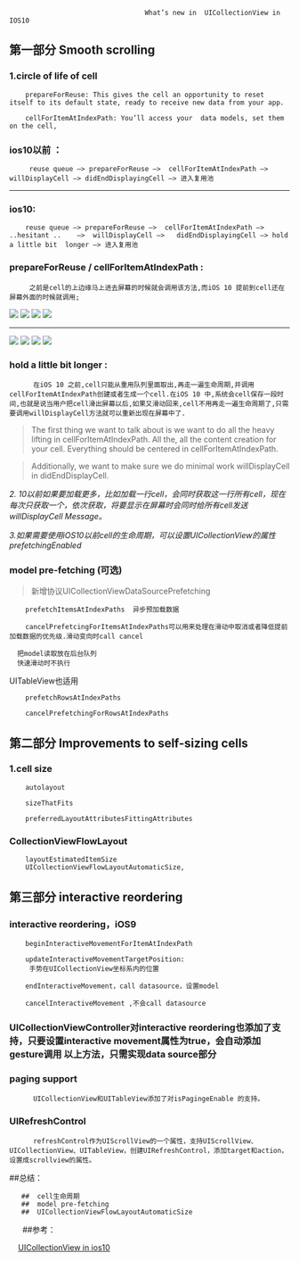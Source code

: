                                       What’s new in  UICollectionView in IOS10

##  第一部分 Smooth scrolling 

### 1.circle of life of cell
    
```
    prepareForReuse: This gives the cell an opportunity to reset itself to its default state, ready to receive new data from your app. 
```

```
    cellForItemAtIndexPath: You’ll access your  data models, set them on the cell, 
```
  


###  ios10以前 ：
```
     reuse queue —> prepareForReuse —>  cellForItemAtIndexPath —> willDisplayCell —> didEndDisplayingCell —> 进入复用池
```

- - - -

###  ios10:         
```
    reuse queue —> prepareForReuse —>  cellForItemAtIndexPath —>        ..hesitant ..    —>  willDisplayCell —>   didEndDisplayingCell —> hold a little bit  longer —> 进入复用池
```

### prepareForReuse / cellForItemAtIndexPath :
         之前是cell的上边缘马上进去屏幕的时候就会调用该方法,而iOS 10 提前到cell还在屏幕外面的时候就调用; 
![](Resource/屏幕快照%202016-12-14%2019.43.52.png)
![](Resource/屏幕快照%202016-12-14%2019.44.07.png)
![](Resource/屏幕快照%202016-12-14%2019.44.19.png)
![](Resource/屏幕快照%202016-12-14%2019.44.32.png)

- - - -

![](Resource/屏幕快照%202016-12-14%2019.44.44.png)
![](Resource/屏幕快照%202016-12-14%2019.44.53.png)
![](Resource/屏幕快照%202016-12-14%2019.45.06.png)
![](Resource/屏幕快照%202016-12-14%2019.45.17.png)

###  hold a little bit  longer :
          在iOS 10 之前,cell只能从重用队列里面取出,再走一遍生命周期,并调用cellForItemAtIndexPath创建或者生成一个cell.在iOS 10 中,系统会cell保存一段时间,也就是说当用户把cell滑出屏幕以后,如果又滑动回来,cell不用再走一遍生命周期了,只需要调用willDisplayCell方法就可以重新出现在屏幕中了.

> The first thing we want to talk about is we want to do all the heavy lifting in cellForItemAtIndexPath. All the, all the content creation for your cell. Everything should be centered in cellForItemAtIndexPath.  

> Additionally, we want to make sure we do minimal work willDisplayCell in didEndDisplayCell.  


*2. 10以前如果要加载更多，比如加载一行cell，会同时获取这一行所有cell，现在每次只获取一个，依次获取，将要显示在屏幕时会同时给所有cell发送willDisplayCell Message。*

*3.如果需要使用iOS10以前cell的生命周期，可以设置UICollectionView的属性prefetchingEnabled* 


### model pre-fetching (可选)

>  新增协议UICollectionViewDataSourcePrefetching  

```
    prefetchItemsAtIndexPaths  异步预加载数据
```
  
   
```
    cancelPrefetcingForItemsAtIndexPaths可以用来处理在滑动中取消或者降低提前加载数据的优先级.滑动变向时call cancel
```

      把model读取放在后台队列
      快速滑动时不执行
     

UITableView也适用

```
    prefetchRowsAtIndexPaths

    cancelPrefetchingForRowsAtIndexPaths
```



##  第二部分 Improvements to self-sizing cells 



### 1.cell size

```
    autolayout

    sizeThatFits

    preferredLayoutAttributesFittingAttributes
```


###  CollectionViewFlowLayout

```
    layoutEstimatedItemSize 
    UICollectionViewFlowLayoutAutomaticSize,
```


##  第三部分 interactive reordering

### interactive reordering，iOS9

```
    beginInteractiveMovementForItemAtIndexPath
```

```
    updateInteractiveMovementTargetPosition:
     手势在UICollectionView坐标系内的位置
```

```
    endInteractiveMovement，call datasource，设置model
```

```
    cancelInteractiveMovement ,不会call datasource
```


###    
###  UICollectionViewController对interactive reordering也添加了支持，只要设置interactive movement属性为true，会自动添加gesture调用 以上方法，只需实现data source部分


### paging support
         
          UICollectionView和UITableView添加了对isPagingeEnable 的支持。


###  UIRefreshControl
   
          refreshControl作为UIScrollView的一个属性，支持UIScrollView、 UICollectionView、UITableView，创建UIRefreshControl，添加target和action，设置成scrollview的属性。



##总结：

       ##  cell生命周期
       ##  model pre-fetching 
       ##  UICollectionViewFlowLayoutAutomaticSize
      
##参考：

      [UICollectionView in ios10](https://developer.apple.com/videos/play/wwdc2016/219/)
 
 
